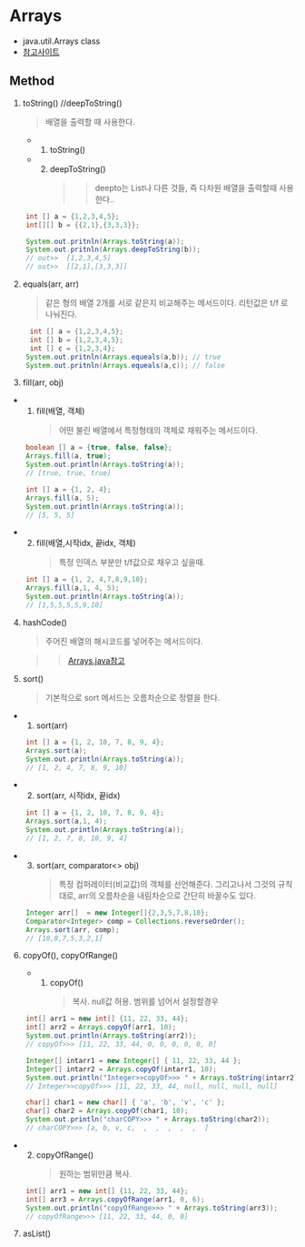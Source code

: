 # Arrays

- java.util.Arrays class
- [참고사이트](https://www.tutorialspoint.com/java/util/java_util_arrays.htm)

## Method

1. toString() //deepToString()

   > 배열을 출력할 때 사용한다.

   - 1. toString()
   - 2. deepToString()
        > > deepto는 List나 다른 것들, 즉 다차원 배열을 출력할때 사용한다..

```java
    int [] a = {1,2,3,4,5};
    int[][] b = {{2,1},{3,3,3}};

    System.out.pritnln(Arrays.toString(a));
    System.out.pritnln(Arrays.deepToString(b));
    // out>>  [1,2,3,4,5]
    // out>>  [[2,1],[3,3,3]]

```

2. equals(arr, arr)
   > 같은 형의 배열 2개를 서로 같은지 비교해주는 메서드이다. 리턴값은 t/f 로 나눠진다.

```java
     int [] a = {1,2,3,4,5};
     int [] b = {1,2,3,4,5};
     int [] c = {1,2,3,4};
    System.out.pritnln(Arrays.equeals(a,b)); // true
    System.out.pritnln(Arrays.equeals(a,c)); // false
```

3. fill(arr, obj)

- 1. fill(배열, 객체)
     > 어떤 불린 배열에서 특정형태의 객체로 채워주는 메서드이다.

```java
    boolean [] a = {true, false, false};
    Arrays.fill(a, true);
    System.out.println(Arrays.toString(a));
    // [true, true, true]

    int [] a = {1, 2, 4};
    Arrays.fill(a, 5);
    System.out.println(Arrays.toString(a));
    // [5, 5, 5]
```

- 2. fill(배열,시작idx, 끝idx, 객체)
     > 특정 인덱스 부분만 t/f값으로 채우고 싶을때.

```java
    int [] a = {1, 2, 4,7,8,9,10};
    Arrays.fill(a,1, 4, 5);
    System.out.println(Arrays.toString(a));
    // [1,5,5,5,5,9,10]
```

4. hashCode()

   > 주어진 배열의 해시코드를 넣어주는 메서드이다.

   > > [Arrays.java참고](https://github.com/greenhelix/JAVA-Dictionary/blob/master/Method/Arrays.java)

5. sort()
   > 기본적으로 sort 메서드는 오름차순으로 정렬을 한다.

- 1. sort(arr)

```java
    int [] a = {1, 2, 10, 7, 8, 9, 4};
    Arrays.sort(a);
    System.out.println(Arrays.toString(a));
    // [1, 2, 4, 7, 8, 9, 10]
```

- 2. sort(arr, 시작idx, 끝idx)

```java
    int [] a = {1, 2, 10, 7, 8, 9, 4};
    Arrays.sort(a,1, 4);
    System.out.println(Arrays.toString(a));
    // [1, 2, 7, 8, 10, 9, 4]
```

- 3. sort(arr, comparator<> obj)
     > 특정 컴퍼레이터(비교값)의 객체를 선언해준다.
     > 그리고나서 그것의 규칙대로, arr의 오름차순을 내림차순으로 간단히 바꿀수도 있다.

```java
    Integer arr[]  = new Integer[]{2,3,5,7,8,10};
    Comparator<Integer> comp = Collections.reverseOrder();
    Arrays.sort(arr, comp);
    // [10,8,7,5,3,2,1]
```

6. copyOf(), copyOfRange()

   - 1. copyOf()
        > 복사. null값 허용.
        > 범위를 넘어서 설정할경우

```java
    int[] arr1 = new int[] {11, 22, 33, 44};
    int[] arr2 = Arrays.copyOf(arr1, 10);
    System.out.println(Arrays.toString(arr2));
    // copyOf>>> [11, 22, 33, 44, 0, 0, 0, 0, 0, 0]

    Integer[] intarr1 = new Integer[] { 11, 22, 33, 44 };
    Integer[] intarr2 = Arrays.copyOf(intarr1, 10);
    System.out.println("Integer>>copyOf>>> " + Arrays.toString(intarr2));
    // Integer>>copyOf>>> [11, 22, 33, 44, null, null, null, null]

    char[] char1 = new char[] { 'a', 'b', 'v', 'c' };
    char[] char2 = Arrays.copyOf(char1, 10);
    System.out.println("charCOPY>>> " + Arrays.toString(char2));
    // charCOPY>>> [a, b, v, c,  ,  ,  ,  ,  ,  ]

```

- 2.  copyOfRange()
      > 원하는 범위만큼 복사.

```java
    int[] arr1 = new int[] {11, 22, 33, 44};
    int[] arr3 = Arrays.copyOfRange(arr1, 0, 6);
    System.out.println("copyOfRange>>> " + Arrays.toString(arr3));
    // copyOfRange>>> [11, 22, 33, 44, 0, 0]
```

7. asList()
   >

```java

```
